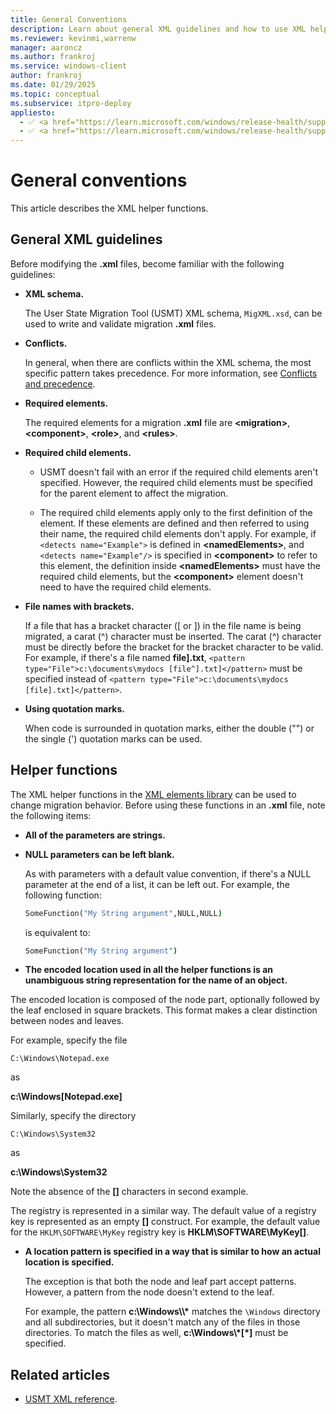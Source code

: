 ```yaml
---
title: General Conventions
description: Learn about general XML guidelines and how to use XML helper functions in the XML Elements library to change migration behavior.
ms.reviewer: kevinmi,warrenw
manager: aaroncz
ms.author: frankroj
ms.service: windows-client
author: frankroj
ms.date: 01/29/2025
ms.topic: conceptual
ms.subservice: itpro-deploy
appliesto:
  - ✅ <a href="https://learn.microsoft.com/windows/release-health/supported-versions-windows-client" target="_blank">Windows 11</a>
  - ✅ <a href="https://learn.microsoft.com/windows/release-health/supported-versions-windows-client" target="_blank">Windows 10</a>
---
```


# General conventions

This article describes the XML helper functions.

## General XML guidelines

Before modifying the **.xml** files, become familiar with the following guidelines:

- **XML schema.**

    The User State Migration Tool (USMT) XML schema, `MigXML.xsd`, can be used to write and validate migration **.xml** files.

- **Conflicts.**

    In general, when there are conflicts within the XML schema, the most specific pattern takes precedence. For more information, see [Conflicts and precedence](usmt-conflicts-and-precedence.md).

- **Required elements.**

    The required elements for a migration **.xml** file are **\<migration\>**, **\<component\>**, **\<role\>**, and **\<rules\>**.

- **Required child elements.**

  - USMT doesn't fail with an error if the required child elements aren't specified. However, the required child elements must be specified for the parent element to affect the migration.

  - The required child elements apply only to the first definition of the element. If these elements are defined and then referred to using their name, the required child elements don't apply. For example, if `<detects name="Example">` is defined in **\<namedElements\>**, and `<detects name="Example"/>` is specified in **\<component\>** to refer to this element, the definition inside **\<namedElements\>** must have the required child elements, but the **\<component\>** element doesn't need to have the required child elements.

- **File names with brackets.**

    If a file that has a bracket character (\[ or \]) in the file name is being migrated, a carat (^) character must be inserted.  The carat (^) character must be directly before the bracket for the bracket character to be valid. For example, if there's a file named **file].txt**, `<pattern type="File">c:\documents\mydocs [file^].txt]</pattern>` must be specified instead of `<pattern type="File">c:\documents\mydocs [file].txt]</pattern>`.

- **Using quotation marks.**

    When code is surrounded in quotation marks, either the double ("") or the single (') quotation marks can be used.

## Helper functions

The XML helper functions in the [XML elements library](usmt-xml-elements-library.md) can be used to change migration behavior. Before using these functions in an **.xml** file, note the following items:

- **All of the parameters are strings.**

- **NULL parameters can be left blank.**

  As with parameters with a default value convention, if there's a NULL parameter at the end of a list, it can be left out. For example, the following function:

  ```cmd
  SomeFunction("My String argument",NULL,NULL)
  ```

  is equivalent to:

  ```cmd
  SomeFunction("My String argument")
  ```

- **The encoded location used in all the helper functions is an unambiguous string representation for the name of an object.**

 The encoded location is composed of the node part, optionally followed by the leaf enclosed in square brackets. This format makes a clear distinction between nodes and leaves.

  For example, specify the file

  `C:\Windows\Notepad.exe`

  as

  **c:\\Windows\[Notepad.exe\]**

  Similarly, specify the directory

  `C:\Windows\System32`

  as

  **c:\\Windows\\System32**

  Note the absence of the **\[\]** characters in second example.

  The registry is represented in a similar way. The default value of a registry key is represented as an empty **\[\]** construct. For example, the default value for the `HKLM\SOFTWARE\MyKey` registry key is **HKLM\\SOFTWARE\\MyKey\[\]**.

- **A location pattern is specified in a way that is similar to how an actual location is specified.**

  The exception is that both the node and leaf part accept patterns. However, a pattern from the node doesn't extend to the leaf.

  For example, the pattern **c:\\Windows\\\\\*** matches the `\Windows` directory and all subdirectories, but it doesn't match any of the files in those directories. To match the files as well, **c:\\Windows\\\*\[\*\]** must be specified.

## Related articles

- [USMT XML reference](usmt-xml-reference.md).
